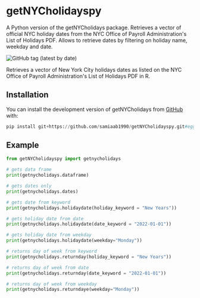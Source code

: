 # getNYCholidayspy
A Python version of the getNYCholidays package. Retrieves a vector of official NYC holiday dates from the NYC Office of Payroll Administration's List of Holidays PDF. Allows to retrieve dates by filtering on holiday name, weekday and date.

<!-- badges: start -->
![GitHub tag (latest by date)](https://img.shields.io/github/v/tag/samiaab1990/getNYCholidayspy)

<!-- badges: end -->

Retrieves a vector of New York City holidays dates as listed on the NYC Office of Payroll Administration's List of Holidays PDF in R. 

## Installation

You can install the development version of getNYCholidays from [GitHub](https://github.com/) with:

``` python
pip install git+https://github.com/samiaab1990/getNYCholidayspy.git#egg=getNYCholidayspy
```

## Example
```python
from getNYCholidayspy import getnycholidays

# gets data frame 
print(getnycholidays.dataframe)

# gets dates only
print(getnycholidays.dates)

# gets date from keyword
print(getnycholidays.holidaydate(holiday_keyword = "New Years"))

# gets holiday date from date
print(getnycholidays.holidaydate(date_keyword = "2022-01-01"))

# gets holiday date from weekday
print(getnycholidays.holidaydate(weekday="Monday"))

# returns day of week from keyword
print(getnycholidays.returnday(holiday_keyword = "New Years"))

# returns day of week from date
print(getnycholidays.returnday(date_keyword = "2022-01-01"))

# returns day of week from weekday
print(getnycholidays.returndaye(weekday="Monday"))
```
